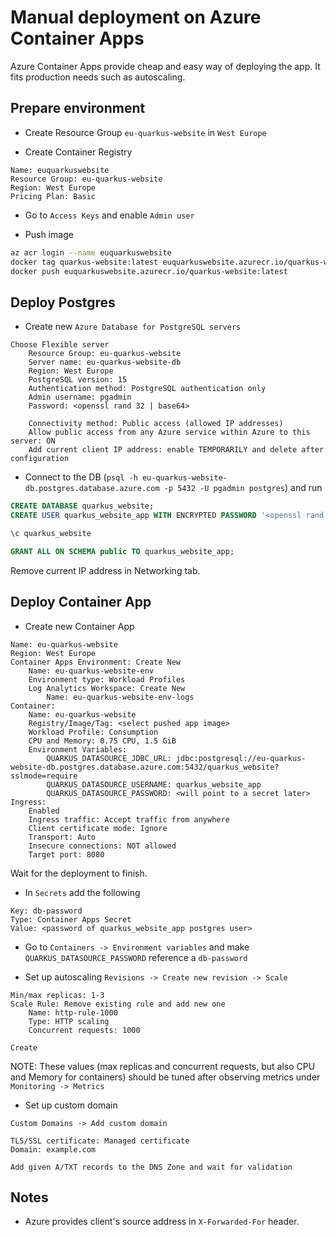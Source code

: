 # Manual deployment on Azure Container Apps

Azure Container Apps provide cheap and easy way of deploying the app. It fits production needs such as autoscaling.

## Prepare environment

- Create Resource Group `eu-quarkus-website` in `West Europe`

- Create Container Registry

```
Name: euquarkuswebsite
Resource Group: eu-quarkus-website
Region: West Europe
Pricing Plan: Basic
```

- Go to `Access Keys` and enable `Admin user`

- Push image

```sh
az acr login --name euquarkuswebsite
docker tag quarkus-website:latest euquarkuswebsite.azurecr.io/quarkus-website:latest
docker push euquarkuswebsite.azurecr.io/quarkus-website:latest
```

## Deploy Postgres

- Create new `Azure Database for PostgreSQL servers`

```
Choose Flexible server
    Resource Group: eu-quarkus-website
    Server name: eu-quarkus-website-db
    Region: West Europe
    PostgreSQL version: 15
    Authentication method: PostgreSQL authentication only
    Admin username: pgadmin
    Password: <openssl rand 32 | base64>
    
    Connectivity method: Public access (allowed IP addresses)
    Allow public access from any Azure service within Azure to this server: ON
    Add current client IP address: enable TEMPORARILY and delete after configuration
```

- Connect to the DB (`psql -h eu-quarkus-website-db.postgres.database.azure.com -p 5432 -U pgadmin postgres`) and run

```sql
CREATE DATABASE quarkus_website;
CREATE USER quarkus_website_app WITH ENCRYPTED PASSWORD '<openssl rand 32 | base64>';

\c quarkus_website

GRANT ALL ON SCHEMA public TO quarkus_website_app;
```

Remove current IP address in Networking tab.

## Deploy Container App

- Create new Container App

```
Name: eu-quarkus-website
Region: West Europe
Container Apps Environment: Create New
    Name: eu-quarkus-website-env
    Environment type: Workload Profiles
    Log Analytics Workspace: Create New
        Name: eu-quarkus-website-env-logs
Container:
    Name: eu-quarkus-website
    Registry/Image/Tag: <select pushed app image>
    Workload Profile: Consumption
    CPU and Memory: 0.75 CPU, 1.5 GiB
    Environment Variables:
        QUARKUS_DATASOURCE_JDBC_URL: jdbc:postgresql://eu-quarkus-website-db.postgres.database.azure.com:5432/quarkus_website?sslmode=require
        QUARKUS_DATASOURCE_USERNAME: quarkus_website_app
        QUARKUS_DATASOURCE_PASSWORD: <will point to a secret later>
Ingress:
    Enabled
    Ingress traffic: Accept traffic from anywhere
    Client certificate mode: Ignore
    Transport: Auto
    Insecure connections: NOT allowed
    Target port: 8080
```

Wait for the deployment to finish.

- In `Secrets` add the following

```
Key: db-password
Type: Container Apps Secret
Value: <password of quarkus_website_app postgres user>
```

- Go to `Containers -> Environment variables` and make `QUARKUS_DATASOURCE_PASSWORD` reference a `db-password`

- Set up autoscaling `Revisions -> Create new revision -> Scale`

```
Min/max replicas: 1-3
Scale Rule: Remove existing rule and add new one
    Name: http-rule-1000
    Type: HTTP scaling
    Concurrent requests: 1000

Create
```

NOTE: These values (max replicas and concurrent requests, but also CPU and Memory for containers) 
should be tuned after observing metrics under `Monitoring -> Metrics`

- Set up custom domain

```
Custom Domains -> Add custom domain

TLS/SSL certificate: Managed certificate
Domain: example.com

Add given A/TXT records to the DNS Zone and wait for validation
```

## Notes

- Azure provides client's source address in `X-Forwarded-For` header.
